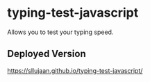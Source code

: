 # typing-test-javascript
Allows you to test your typing speed.



## Deployed Version  
https://sllujaan.github.io/typing-test-javascript/
